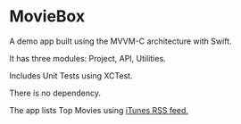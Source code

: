 # MovieBox

A demo app built using the MVVM-C architecture with Swift.

It has three modules: Project, API, Utilities.

Includes Unit Tests using XCTest.

There is no dependency.

The app lists Top Movies using [iTunes RSS feed.](https://rss.itunes.apple.com/en-us)
